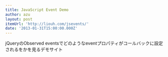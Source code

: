 ```yaml
---
title: JavaScript Event Demo
author: azu
layout: post
itemUrl: 'http://liouh.com/jsevents/'
date: '2013-01-31T15:00:00.000Z'
---
```

jQueryのObserved eventsでどのようなeventプロパティがコールバックに設定されるをかを見るデモサイト
